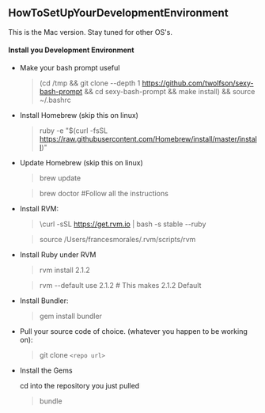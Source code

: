 HowToSetUpYourDevelopmentEnvironment
--------------------------------------
This is the Mac version. Stay tuned for other OS's.

#### Install you Development Environment
* Make your bash prompt useful
	> (cd /tmp && git clone --depth 1 https://github.com/twolfson/sexy-bash-prompt && cd sexy-bash-prompt && make install) && source ~/.bashrc

* Install Homebrew (skip this on linux)

	>ruby -e "$(curl -fsSL https://raw.githubusercontent.com/Homebrew/install/master/install)"
	
* Update Homebrew (skip this on linux)
	
	>brew update

	>brew doctor #Follow all the instructions

* Install RVM:

	>\curl -sSL https://get.rvm.io | bash -s stable --ruby
	
	>source /Users/francesmorales/.rvm/scripts/rvm
	
* Install Ruby under RVM

	>rvm install 2.1.2
	
	>rvm --default use 2.1.2           # This makes 2.1.2 Default
	
	
	
* Install Bundler:

	>gem install bundler
	
* Pull your source code of choice. (whatever you happen to be working on):

	>git clone `<repo url>`
	
* Install the Gems

	cd into the repository you just pulled
	
	>bundle

